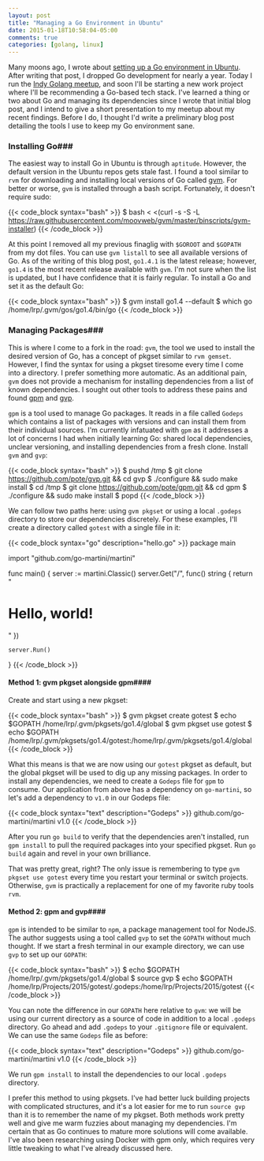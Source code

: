 ```yaml
---
layout: post
title: "Managing a Go Environment in Ubuntu"
date: 2015-01-18T10:58:04-05:00
comments: true
categories: [golang, linux]
---
```


Many moons ago, I wrote about [setting up a Go environment in Ubuntu](/blog/2013/12/15/setting-up-a-go-environment-in-ubuntu-12-dot-04). After writing that post, I dropped Go development for nearly a year. Today I run the [Indy Golang meetup](http://www.meetup.com/Indy-Golang/events/219612982/), and soon I'll be starting a new work project where I'll be recommending a Go-based tech stack. I've learned a thing or two about Go and managing its dependencies since I wrote that initial blog post, and I intend to give a short presentation to my meetup about my recent findings. Before I do, I thought I'd write a preliminary blog post detailing the tools I use to keep my Go environment sane.

### Installing Go###

The easiest way to install Go in Ubuntu is through `aptitude`. However, the default version in the Ubuntu repos gets stale fast. I found a tool similar to `rvm` for downloading and installing local versions of Go called [gvm](https://github.com/moovweb/gvm). For better or worse, `gvm` is installed through a bash script. Fortunately, it doesn't require sudo:

{{< code_block syntax="bash" >}}
$ bash < <(curl -s -S -L https://raw.githubusercontent.com/moovweb/gvm/master/binscripts/gvm-installer)
{{< /code_block >}}

At this point I removed all my previous finaglig with `$GOROOT` and `$GOPATH` from my dot files. You can use `gvm listall` to see all available versions of Go. As of the writing of this blog post, `go1.4.1` is the latest release; however, `go1.4` is the most recent release available with `gvm`. I'm not sure when the list is updated, but I have confidence that it is fairly regular. To install a Go and set it as the default Go:

{{< code_block syntax="bash" >}}
$ gvm install go1.4 --default
$ which go
/home/lrp/.gvm/gos/go1.4/bin/go
{{< /code_block >}}

### Managing Packages###

This is where I come to a fork in the road: `gvm`, the tool we used to install the desired version of Go, has a concept of pkgset similar to `rvm gemset`. However, I find the syntax for using a pkgset tiresome every time I come into a directory. I prefer something more automatic. As an additional pain, `gvm` does not provide a mechanism for installing dependencies from a list of known dependencies. I sought out other tools to address these pains and found [gpm](https://github.com/pote/gpm) and [gvp](https://github.com/pote/gvp).

`gpm` is a tool used to manage Go packages. It reads in a file called `Godeps` which contains a list of packages with versions and can install them from their individual sources. I'm currently infatuated with `gpm` as it addresses a lot of concerns I had when initially learning Go: shared local dependencies, unclear versioning, and installing dependencies from a fresh clone. Install `gvm` and `gvp`:

{{< code_block syntax="bash" >}}
$ pushd /tmp
$ git clone https://github.com/pote/gvp.git && cd gvp
$ ./configure && sudo make install
$ cd /tmp
$ git clone https://github.com/pote/gpm.git && cd gpm
$ ./configure && sudo make install
$ popd
{{< /code_block >}}

We can follow two paths here: using `gvm pkgset` or using a local `.godeps` directory to store our dependencies discretely. For these examples, I'll create a directory called `gotest` with a single file in it:

{{< code_block syntax="go" description="hello.go" >}}
package main

import "github.com/go-martini/martini"

func main() {
    server := martini.Classic()
    server.Get("/", func() string {
        return "<h1>Hello, world!</h1>"
    })

    server.Run()
}
{{< /code_block >}}

#### Method 1: gvm pkgset alongside gpm####

Create and start using a new pkgset:

{{< code_block syntax="bash" >}}
$ gvm pkgset create gotest
$ echo $GOPATH
/home/lrp/.gvm/pkgsets/go1.4/global
$ gvm pkgset use gotest
$ echo $GOPATH
/home/lrp/.gvm/pkgsets/go1.4/gotest:/home/lrp/.gvm/pkgsets/go1.4/global
{{< /code_block >}}

What this means is that we are now using our `gotest` pkgset as default, but the global pkgset will be used to dig up any missing packages. In order to install any dependencies, we need to create a `Godeps` file for `gpm` to consume. Our application from above has a dependency on `go-martini`, so let's add a dependency to `v1.0` in our Godeps file:

{{< code_block syntax="text" description="Godeps" >}}
github.com/go-martini/martini v1.0
{{< /code_block >}}

After you run `go build` to verify that the dependencies aren't installed, run `gpm install` to pull the required packages into your specified pkgset. Run `go build` again and revel in your own brilliance.

That was pretty great, right? The only issue is remembering to type `gvm pkgset use gotest` every time you restart your terminal or switch projects. Otherwise, `gvm` is practically a replacement for one of my favorite ruby tools `rvm`.

#### Method 2: gpm and gvp####

`gpm` is intended to be similar to `npm`, a package management tool for NodeJS. The author suggests using a tool called `gvp` to set the `GOPATH` without much thought. If we start a fresh terminal in our example directory, we can use `gvp` to set up our `GOPATH`:

{{< code_block syntax="bash" >}}
$ echo $GOPATH
/home/lrp/.gvm/pkgsets/go1.4/global
$ source gvp
$ echo $GOPATH
/home/lrp/Projects/2015/gotest/.godeps:/home/lrp/Projects/2015/gotest
{{< /code_block >}}

You can note the difference in our `GOPATH` here relative to `gvm`: we will be using our current directory as a source of code in addition to a local `.godeps` directory. Go ahead and add `.godeps` to your `.gitignore` file or equivalent. We can use the same `Godeps` file as before:

{{< code_block syntax="text" description="Godeps" >}}
github.com/go-martini/martini v1.0
{{< /code_block >}}

We run `gpm install` to install the dependencies to our local `.godeps` directory.

I prefer this method to using pkgsets. I've had better luck building projects with complicated structures, and it's a lot easier for me to run `source gvp` than it is to remember the name of my pkgset. Both methods work pretty well and give me warm fuzzies about managing my dependencies. I'm certain that as Go continues to mature more solutions will come available. I've also been researching using Docker with gpm only, which requires very little tweaking to what I've already discussed here.
